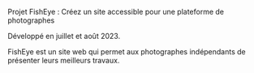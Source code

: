 Projet FishEye : Créez un site accessible pour une plateforme de photographes

Développé en juillet et août 2023.

FishEye est un site web qui permet aux photographes indépendants de présenter leurs meilleurs travaux.
